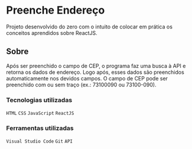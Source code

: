 # Preenche Endereço
Projeto desenvolvido do zero com o intuito de colocar em prática os conceitos aprendidos sobre ReactJS.

## Sobre
Após ser preenchido o campo de CEP, o programa faz uma busca à API e retorna os dados de endereço. Logo após, esses dados são preenchidos automaticamente nos devidos campos. O campo de CEP pode ser preenchido com ou sem traço (ex.: 73100090 ou 73100-090).

### Tecnologias utilizadas
`HTML` `CSS` `JavaScript` `ReactJS`

### Ferramentas utilizadas
`Visual Studio Code` `Git` `API`

